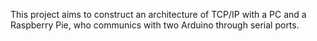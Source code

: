 This project aims to construct an architecture of TCP/IP with a PC and a Raspberry Pie, who communics with two Arduino through serial ports.
